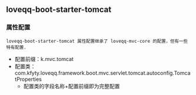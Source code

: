 ## loveqq-boot-starter-tomcat

### 属性配置
    loveqq-boot-starter-tomcat 属性配置继承了 loveqq-mvc-core 的配置，但有一些特有配置.
* 配置前缀：k.mvc.tomcat
* 配置类：com.kfyty.loveqq.framework.boot.mvc.servlet.tomcat.autoconfig.TomcatProperties
  * 配置类的字段名称+配置前缀即为完整配置